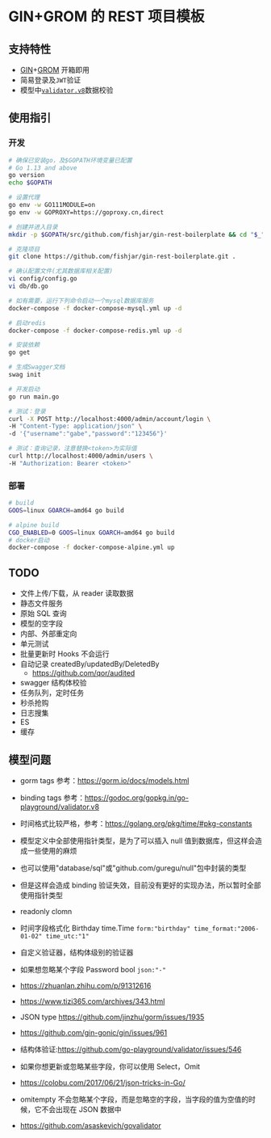 # GIN+GROM 的 REST 项目模板

## 支持特性

- [GIN](https://github.com/gin-gonic/gin)+[GROM](https://github.com/jinzhu/gorm) 开箱即用
- 简易登录及`JWT`验证
- 模型中[`validator.v8`](https://godoc.org/gopkg.in/go-playground/validator.v8)数据校验

## 使用指引

### 开发

```sh
# 确保已安装go，及$GOPATH环境变量已配置
# Go 1.13 and above
go version
echo $GOPATH

# 设置代理
go env -w GO111MODULE=on
go env -w GOPROXY=https://goproxy.cn,direct

# 创建并进入目录
mkdir -p $GOPATH/src/github.com/fishjar/gin-rest-boilerplate && cd "$_"

# 克隆项目
git clone https://github.com/fishjar/gin-rest-boilerplate.git .

# 确认配置文件(尤其数据库相关配置)
vi config/config.go
vi db/db.go

# 如有需要，运行下列命令启动一个mysql数据库服务
docker-compose -f docker-compose-mysql.yml up -d

# 启动redis
docker-compose -f docker-compose-redis.yml up -d

# 安装依赖
go get

# 生成Swagger文档
swag init

# 开发启动
go run main.go

# 测试：登录
curl -X POST http://localhost:4000/admin/account/login \
-H "Content-Type: application/json" \
-d '{"username":"gabe","password":"123456"}'

# 测试：查询记录，注意替换<token>为实际值
curl http://localhost:4000/admin/users \
-H "Authorization: Bearer <token>"
```

### 部署

```sh
# build
GOOS=linux GOARCH=amd64 go build

# alpine build
CGO_ENABLED=0 GOOS=linux GOARCH=amd64 go build
# docker启动
docker-compose -f docker-compose-alpine.yml up
```

## TODO

- 文件上传/下载，从 reader 读取数据
- 静态文件服务
- 原始 SQL 查询
- 模型的空字段
- 内部、外部重定向
- 单元测试
- 批量更新时 Hooks 不会运行
- 自动记录 createdBy/updatedBy/DeletedBy
  - https://github.com/qor/audited
- swagger 结构体校验
- 任务队列，定时任务
- 秒杀抢购
- 日志搜集
- ES
- 缓存

## 模型问题

- gorm tags 参考：https://gorm.io/docs/models.html
- binding tags 参考：https://godoc.org/gopkg.in/go-playground/validator.v8
- 时间格式比较严格，参考：https://golang.org/pkg/time/#pkg-constants
- 模型定义中全部使用指针类型，是为了可以插入 null 值到数据库，但这样会造成一些使用的麻烦
- 也可以使用"database/sql"或"github.com/guregu/null"包中封装的类型
- 但是这样会造成 binding 验证失效，目前没有更好的实现办法，所以暂时全部使用指针类型

- readonly clomn
- 时间字段格式化 Birthday time.Time `form:"birthday" time_format:"2006-01-02" time_utc:"1"`
- 自定义验证器，结构体级别的验证器
- 如果想忽略某个字段 Password bool `json:"-"`
- https://zhuanlan.zhihu.com/p/91312616
- https://www.tizi365.com/archives/343.html
- JSON type https://github.com/jinzhu/gorm/issues/1935
- https://github.com/gin-gonic/gin/issues/961
- 结构体验证:https://github.com/go-playground/validator/issues/546
- 如果你想更新或忽略某些字段，你可以使用 Select，Omit
- https://colobu.com/2017/06/21/json-tricks-in-Go/
- omitempty 不会忽略某个字段，而是忽略空的字段，当字段的值为空值的时候，它不会出现在 JSON 数据中
- https://github.com/asaskevich/govalidator
